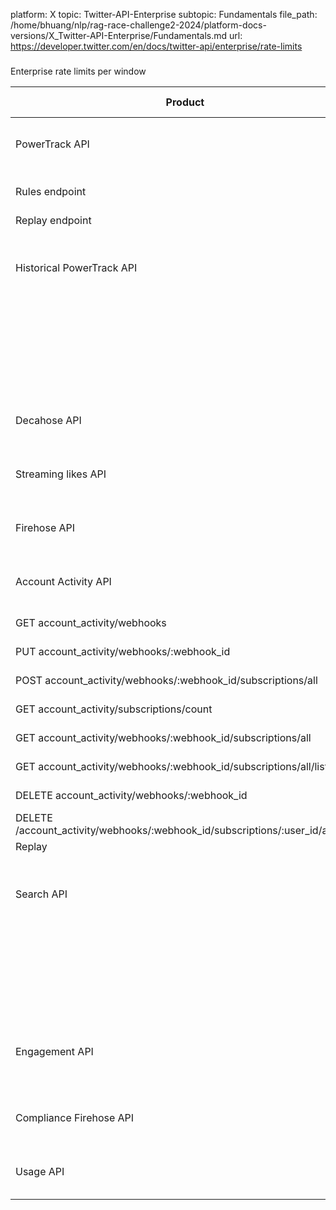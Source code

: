 platform: X
topic: Twitter-API-Enterprise
subtopic: Fundamentals
file_path: /home/bhuang/nlp/rag-race-challenge2-2024/platform-docs-versions/X_Twitter-API-Enterprise/Fundamentals.md
url: https://developer.twitter.com/en/docs/twitter-api/enterprise/rate-limits


###   
Enterprise rate limits per window

| Product | Endpoint | Rate limit |
| --- | --- | --- |
| PowerTrack API | Streaming endpoint | 60 requests per minute |
| Rules endpoint | 60 requests per minute aggregated across all /rules endpoints |
| Replay endpoint | 5 requests per 5 minutes |
| Historical PowerTrack API |     | 60 Jobs can be created per (UTC) day. |
|     | 30 Jobs can be created per hour. |
|     | 2 Jobs can be estimating concurrently. |
|     | 2 Jobs can be running concurrently. |
| Decahose API |     | 10 requests per minute |
| Streaming likes API |     | 10 requests per minute |
| Firehose API |     | 10 requests per minute |
| Account Activity API | POST account\_activity/webhooks | 15 requests per 15 minutes |
| GET account\_activity/webhooks | 15 requests per 15 minutes |
| PUT account\_activity/webhooks/:webhook\_id | 15 requests per 15 minutes |
| POST account\_activity/webhooks/:webhook\_id/subscriptions/all | 500 requests per 15 minutes |
| GET account\_activity/subscriptions/count | 15 requests per 15 minutes |
| GET account\_activity/webhooks/:webhook\_id/subscriptions/all | 500 requests per 15 minutes |
| GET account\_activity/webhooks/:webhook\_id/subscriptions/all/list | 50 requests per 15 minutes |
| DELETE account\_activity/webhooks/:webhook\_id | 15 requests per 15 minutes |
| DELETE /account\_activity/webhooks/:webhook\_id/subscriptions/:user\_id/all.json | 500 requests per 15 minutes |
| Replay | 5 requests per 15 minutes |
| Search API |     | Per minute rate limit will vary by contract |
|     | 20 requests per second aggregated across either the 30 day data and counts endpoints, or across the full-archive data and counts endpoints |
| Engagement API |     | Per minute rate limit will vary by contract |
| Compliance Firehose API |     | 10 requests per minute |
| Usage API |     | 2 requests per minute |